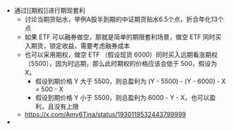 - 通过[[期权]]进行期现套利
	- 讨论当期货贴水，举例A股半到期的中证期货贴水6.5个点，折合年化13个点
	- 如果 ETF 可以融券做空，那就是简单的期限套利场景，做空 ETF 同时买入期货，锁定收益，需要考虑融券成本
	- 也可以采用期权，做空 ETF （假设现货 6000）同时买入远期看涨期权 （5500），因为时远期，那么此时期权的价格应该会低于 500，假设为 X。
		- 假设到期价格 Y 大于 5500，则总盈利为 (Y - 5500) - (Y - 6000) - X = 500 - X
		- 假设到期价格 Y 小于 5500，则总盈利为 6000 - Y - X，也可以盈利，且没有上限
	- https://x.com/Amy6Tina/status/1930119532443799999
-